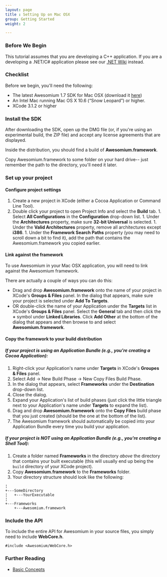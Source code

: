 ```yaml
---
layout: page
title : Setting Up on Mac OSX
group: Getting Started
weight: 2

---
```


### Before We Begin

This tutorial assumes that you are developing a C++ application. If you are a developing a .NET/C# application please see our [.NET Wiki](http://wiki.awesomium.net/getting-started/) instead.

### Checklist

Before we begin, you'll need the following:

*    The latest Awesomium 1.7 SDK for Mac OSX (download it [here](http://www.awesomium.com/download))
*    An Intel Mac running Mac OS X 10.6 (“Snow Leopard”) or higher.
*    XCode  3.1.2 or higher

### Install the SDK

After downloading the SDK, open up the DMG file (or, if you're using an experimental build, the ZIP file) and accept any license agreements that are displayed.

Inside the distribution, you should find a build of **Awesomium.framework**.

Copy Awesomium.framework to some folder on your hard drive-- just remember the path to the directory, you'll need it later.

### Set up your project

#### Configure project settings

1.    Create a new project in XCode (either a Cocoa Application or Command Line Tool).
1.    Double click your project to open Project Info and select the **Build** tab.
    1.    Select **All Configurations** in the **Configuration** drop-down list.
    1.    Under the **Architectures** property, make sure **32-bit Universal** is selected.
    1.    Under the **Valid Architectures** property, remove all architectures except **i386**.
    1.    Under the **Framework Search Paths** property (you may need to scroll down a bit to find it), add the path that contains the Awesomium.framework you copied earlier.

#### Link against the framework

To use Awesomium in your Mac OSX application, you will need to link against the Awesomium framework.

There are actually a couple of ways you can do this:

*    Drag and drop **Awesomium.framework** onto the name of your project in XCode's **Groups & Files** panel. In the dialog that appears, make sure your project is selected under **Add To Targets**.
*    OR double-click the name of your Application under the **Targets** list in XCode's **Groups & Files** panel. Select the **General** tab and then click the **+** symbol under **Linked Libraries**. Click **Add Other** at the bottom of the dialog that appears and then browse to and select **Awesomium.framework**.

#### Copy the framework to your build distribution

##### If your project is using an Application Bundle (e.g., you're creating a **Cocoa Application**):

1.    Right-click your Application's name under **Targets** in XCode's **Groupes & Files** panel. 
1.    Select Add -> New Build Phase -> New Copy Files Build Phase.
1.    In the dialog that appears, select **Frameworks** under the **Destination** drop-down list.
1.    Close the dialog.
1.    Expand your Application's list of build phases (just click the little triangle next to your Application's name under **Targets** to expand the list).
1.    Drag and drop **Awesomium.framework** onto the **Copy Files** build phase that you just created (should be the one at the bottom of the list).
1.    The Awesomium framework should automatically be copied into your Application Bundle every time you build your application.

##### If your project is NOT using an Application Bundle (e.g., you're creating a **Shell Tool**):

1.    Create a folder named **Frameworks** in the directory *above* the directory that contains your built executable (this will usually end up being the `build` directory of your XCode project).
2.    Copy **Awesomium.framework** to the **Frameworks** folder.
3.    Your directory structure should look like the following:

    ¦
    +---SomeDirectory
    ¦   +---YourExecutable
    ¦
    +---Frameworks
        +---Awesomium.framework


### Include the API

To include the entire API for Awesomium in your source files, you simply need to include **WebCore.h**.

    #include <Awesomium/WebCore.h>

### Further Reading

*    [Basic Concepts](basic-concepts.html)


